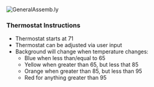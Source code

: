 ![GeneralAssemb.ly](https://github.com/generalassembly/ga-ruby-on-rails-for-devs/raw/master/images/ga.png "GeneralAssemb.ly")

### Thermostat Instructions

* Thermostat starts at 71
* Thermostat can be adjusted via user input
* Background will change when temperature changes:
    * Blue when less than/equal to 65
    * Yellow when greater than 65, but less that 85
    * Orange when greater than 85, but less than 95
    * Red for anything greater than 95